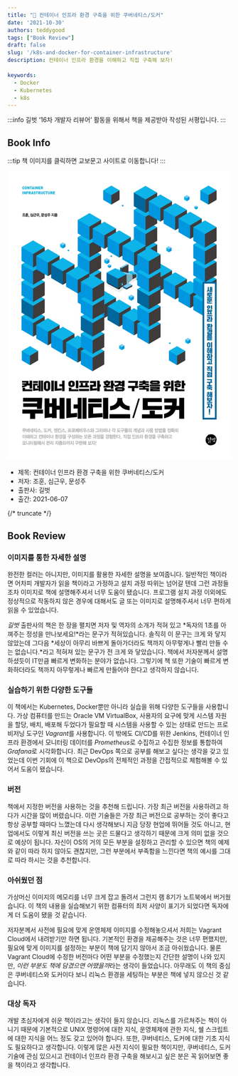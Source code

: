 ```yaml
---
title: "📖 컨테이너 인프라 환경 구축을 위한 쿠버네티스/도커"
date: '2021-10-30'
authors: teddygood
tags: ["Book Review"]
draft: false
slug: '/k8s-and-docker-for-container-infrastructure'
description: 컨테이너 인프라 환경을 이해하고 직접 구축해 보자!

keywords:
  - Docker
  - Kubernetes
  - k8s
---
```


:::info
길벗 ‘16차 개발자 리뷰어’ 활동을 위해서 책을 제공받아 작성된 서평입니다.
:::

## Book Info

:::tip
책 이미지를 클릭하면 교보문고 사이트로 이동합니다!
:::

[![책](../assets/review/k8s-and-docker-for-container-infrastructure.jpg)](http://www.kyobobook.co.kr/product/detailViewKor.laf?ejkGb=KOR&mallGb=KOR&barcode=9791165215743&orderClick=LEa&Kc=)

- 제목: 컨테이너 인프라 환경 구축을 위한 쿠버네티스/도커
- 저자: 조훈, 심근우, 문성주
- 출판사: 길벗
- 출간: 2021-06-07

{/* truncate */}

## Book Review

### 이미지를 통한 자세한 설명

완전한 컬러는 아니지만, 이미지를 활용한 자세한 설명을 보여줍니다. 일반적인 책이라면 어차피 개발자가 읽을 책이라고 가정하고 설치 과정 따위는 넘어갈 텐데 그런 과정들조차 이미지로 책에 설명해주셔서 너무 도움이 됐습니다. 프로그램 설치 과정 이외에도 정상적으로 작동하지 않은 경우에 대해서도 글 또는 이미지로 설명해주셔서 너무 편하게 읽을 수 있었습니다.

*길벗* 출판사의 책은 한 장을 펼치면 저자 및 역자의 소개가 적혀 있고 *독자의 1초를 아껴주는 정성을 만나보세요!*라는 문구가 적혀있습니다. 솔직히 이 문구는 크게 와 닿지 않았는데 그다음  *세상이 아무리 바쁘게 돌아가더라도 책까지 아무렇게나 빨리 만들 수는 없습니다.*라고 적혀져 있는 문구가 전 크게 와 닿았습니다. 책에서 저자분께서 설명하셨듯이 IT만큼 빠르게 변화하는 분야가 없습니다. 그렇기에 책 또한 기술이 빠르게 변화하더라도 책까지 아무렇게나 빠르게 만들어야 한다고 생각하지 않습니다.

### 실습하기 위한 다양한 도구들

이 책에서는 Kubernetes, Docker뿐만 아니라 실습을 위해 다양한 도구들을 사용합니다. 가상 컴퓨터를 만드는 Oracle VM VirtualBox, 사용자의 요구에 맞게 시스템 자원을 할당, 배치, 배포해 두었다가 필요할 때 시스템을 사용할 수 있는 상태로 만드는 프로비저닝 도구인 *Vagrant*를 사용합니다. 이 밖에도 CI/CD를 위한 Jenkins, 컨테이너 인프라 환경에서 모니터링 데이터를 *Prometheus*로 수집하고 수집한 정보를 통합하여 *Grafana*로 시각화합니다. 최근 DevOps 쪽으로 공부를 해보고 싶다는 생각을 갖고 있었는데 이번 기회에 이 책으로 DevOps의 전체적인 과정을 간접적으로 체험해볼 수 있어서 도움이 됐습니다.

### 버전

책에서 지정한 버전을 사용하는 것을 추천해 드립니다. 가장 최근 버전을 사용하려고 하다가 시간을 많이 버렸습니다. 이런 기술들은 가장 최근 버전으로 공부하는 것이 좋다고 항상 공부할 때마다 느꼈는데 다시 생각해보니 지금 당장 현업에 뛰어들 것도 아니고, 현업에서도 이렇게 최신 버전을 쓰는 곳은 드물다고 생각하기 때문에 크게 의미 없을 것으로 예상이 됩니다. 자신이 OS의 거의 모든 부분을 설정하고 관리할 수 있으면 책의 예제와 같이 따라 하지 않아도 괜찮지만, 그런 부분에서 부족함을 느낀다면 책의 예시를 그대로 따라 하시는 것을 추천합니다.

### 아쉬웠던 점

가상머신 이미지의 메모리를 너무 크게 잡고 돌려서 그런지 램 8기가 노트북에서 버거웠습니다. 이 책의 내용을 실습해보기 위한 컴퓨터의 최저 사양이 표기가 되었다면 독자에게 더 도움이 됐을 것 같습니다.

저자분께서 사전에 필요에 맞게 운영체제 이미지를 수정해놓으셔서 저희는 Vagrant Cloud에서 내려받기만 하면 됩니다. 기본적인 환경을 제공해주는 것은 너무 편했지만, 필요에 맞게 이미지를 설정하는 부분이 책에 담기지 않아서 조금 아쉬웠습니다. 물론 Vagrant Cloud에 수정한 버전마다 어떤 부분을 수정했는지 간단한 설명이 나와 있지만, *이런 부분도 책에 담겼으면 어땠을까*라는 생각이 들었습니다. 아무래도 이 책의 중심은 쿠버네티스와 도커이다 보니 리눅스 환경을 세팅하는 부분은 책에 넣지 않으신 것 같습니다.

### 대상 독자

개발 초심자에게 쉬운 책이라고는 생각이 들지 않습니다. 리눅스를 가르쳐주는 책이 아니기 때문에 기본적으로 UNIX 명령어에 대한 지식, 운영체제에 관한 지식, 쉘 스크립트에 대한 지식을 어느 정도 갖고 있어야 합니다. 또한, 쿠버네티스, 도커에 대한 기초 지식도 필요하다고 생각합니다. 이렇게 많은 사전 지식이 필요한 책이지만, 쿠버네티스, 도커 기술에 관심 있으시고 컨테이너 인프라 환경 구축을 해보시고 싶은 분은 꼭 읽어보면 좋을 책이라고 생각합니다. 